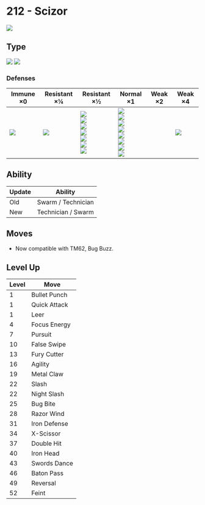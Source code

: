 # 212 - Scizor
![][212]

## Type

![][bug]  ![][steel]

### Defenses

Immune ×0 | Resistant ×¼ | Resistant ×½ | Normal ×1 | Weak ×2 | Weak ×4
---       | ---          | ---          | ---       | ---     | ---
![][poison]<br> | ![][grass]<br> | ![][normal]<br> ![][bug]<br> ![][steel]<br> ![][psychic]<br> ![][ice]<br> ![][dragon]<br> ![][fairy]<br> | ![][fighting]<br> ![][flying]<br> ![][ground]<br> ![][rock]<br> ![][ghost]<br> ![][water]<br> ![][electric]<br> ![][dark]<br> | | ![][fire]<br> | 

## Ability

Update | Ability
---    | ---
Old    | Swarm / Technician
New    | Technician / Swarm

## Moves

 - Now compatible with TM62, Bug Buzz.

## Level Up

Level | Move
---   | ---
  1   | Bullet Punch
  1   | Quick Attack
  1   | Leer
  4   | Focus Energy
  7   | Pursuit
 10   | False Swipe
 13   | Fury Cutter
 16   | Agility
 19   | Metal Claw
 22   | Slash
 22   | Night Slash
 25   | Bug Bite
 28   | Razor Wind
 31   | Iron Defense
 34   | X-Scissor
 37   | Double Hit
 40   | Iron Head
 43   | Swords Dance
 46   | Baton Pass
 49   | Reversal
 52   | Feint

[212]: ../img/pokemon/212.png
[normal]: ../img/types/normal.png
[fire]: ../img/types/fire.png
[fighting]: ../img/types/fighting.png
[water]: ../img/types/water.png
[flying]: ../img/types/flying.png
[grass]: ../img/types/grass.png
[poison]: ../img/types/poison.png
[electric]: ../img/types/electric.png
[ground]: ../img/types/ground.png
[psychic]: ../img/types/psychic.png
[rock]: ../img/types/rock.png
[ice]: ../img/types/ice.png
[bug]: ../img/types/bug.png
[dragon]: ../img/types/dragon.png
[ghost]: ../img/types/ghost.png
[dark]: ../img/types/dark.png
[steel]: ../img/types/steel.png
[fairy]: ../img/types/fairy.png
